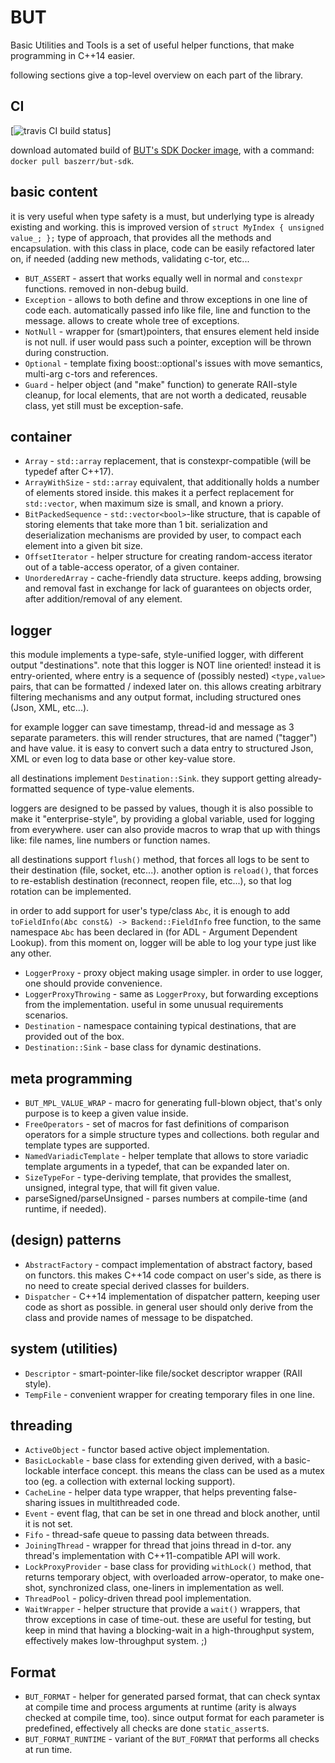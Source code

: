 # BUT

Basic Utilities and Tools is a set of useful helper functions, that make programming in C++14 easier.

following sections give a top-level overview on each part of the library.

## CI

[![travis CI build status](https://travis-ci.org/el-bart/but.svg?branch=master)]

download automated build of [BUT's SDK Docker image](https://hub.docker.com/r/baszerr/but-sdk/), with a command: `docker pull baszerr/but-sdk`.


## basic content
it is very useful when type safety is a must, but underlying type is already existing and working.
this is improved version of `struct MyIndex { unsigned value_; };` type of approach, that provides all the methods and encapsulation.
with this class in place, code can be easily refactored later on, if needed (adding new methods, validating c-tor, etc...
 * `BUT_ASSERT` - assert that works equally well in normal and `constexpr` functions. removed in non-debug build.
 * `Exception` - allows to both define and throw exceptions in one line of code each. automatically
passed info like file, line and function to the message. allows to create whole tree of exceptions.
 * `NotNull` - wrapper for (smart)pointers, that ensures element held inside is not null. if user would
pass such a pointer, exception will be thrown during construction.
 * `Optional` - template fixing boost::optional's issues with move semantics, multi-arg c-tors and references.
 * `Guard` - helper object (and "make" function) to generate RAII-style cleanup, for local elements, that
are not worth a dedicated, reusable class, yet still must be exception-safe.


## container
 * `Array` - `std::array` replacement, that is constexpr-compatible (will be typedef after C++17).
 * `ArrayWithSize` - `std::array` equivalent, that additionally holds a number of elements stored inside.
this makes it a perfect replacement for `std::vector`, when maximum size is small, and known a priory.
 * `BitPackedSequence` - `std::vector<bool>`-like structure, that is capable of storing elements that
take more than 1 bit. serialization and deserialization mechanisms are provided by user, to compact
each element into a given bit size.
 * `OffsetIterator` - helper structure for creating random-access iterator out of a table-access operator,
of a given container.
 * `UnorderedArray` - cache-friendly data structure. keeps adding, browsing and removal fast in exchange
for lack of guarantees on objects order, after addition/removal of any element.


## logger
this module implements a type-safe, style-unified logger, with different output "destinations".
note that this logger is NOT line oriented!
instead it is entry-oriented, where entry is a sequence of (possibly nested) `<type,value>` pairs, that can be formatted / indexed later on.
this allows creating arbitrary filtering mechanisms and any output format, including structured ones (Json, XML, etc...).

for example logger can save timestamp, thread-id and message as 3 separate parameters.
this will render structures, that are named ("tagger") and have value.
it is easy to convert such a data entry to structured Json, XML or even log to data base or other key-value store.

all destinations implement `Destination::Sink`.
they support getting already-formatted sequence of type-value elements.

loggers are designed to be passed by values, though it is also possible to make it "enterprise-style", by
providing a global variable, used for logging from everywhere.
user can also provide macros to wrap that up with things like: file names, line numbers or function names.

all destinations support `flush()` method, that forces all logs to be sent to their destination (file, socket, etc...).
another option is `reload()`, that forces to re-establish destination (reconnect, reopen file, etc...),
so that log rotation can be implemented.

in order to add support for user's type/class `Abc`, it is enough to add `toFieldInfo(Abc const&) -> Backend::FieldInfo`
free function, to the same namespace `Abc` has been declared in (for ADL - Argument Dependent Lookup).
from this moment on, logger will be able to log your type just like any other.

 * `LoggerProxy` - proxy object making usage simpler. in order to use logger, one should provide convenience.
 * `LoggerProxyThrowing` - same as `LoggerProxy`, but forwarding exceptions from the implementation. useful in some unusual requirements scenarios.
 * `Destination` - namespace containing typical destinations, that are provided out of the box.
 * `Destination::Sink` - base class for dynamic destinations.


## meta programming
 * `BUT_MPL_VALUE_WRAP` - macro for generating full-blown object, that's only purpose is to keep a given value inside.
 * `FreeOperators` - set of macros for fast definitions of comparison operators for a simple structure types
and collections. both regular and template types are supported.
 * `NamedVariadicTemplate` - helper template that allows to store variadic template arguments in a
typedef, that can be expanded later on.
 * `SizeTypeFor` - type-deriving template, that provides the smallest, unsigned, integral type, that will
fit given value.
 * parseSigned/parseUnsigned - parses numbers at compile-time (and runtime, if needed).


## (design) patterns
 * `AbstractFactory` - compact implementation of abstract factory, based on functors. this makes C++14
code compact on user's side, as there is no need to create special derived classes for builders.
 * `Dispatcher` - C++14 implementation of dispatcher pattern, keeping user code as short as possible.
in general user should only derive from the class and provide names of message to be dispatched.


## system (utilities)
 * `Descriptor` - smart-pointer-like file/socket descriptor wrapper (RAII style).
 * `TempFile` - convenient wrapper for creating temporary files in one line.


## threading
 * `ActiveObject` - functor based active object implementation.
 * `BasicLockable` - base class for extending given derived, with a basic-lockable interface concept.
this means the class can be used as a mutex too (eg. a collection with external locking support).
 * `CacheLine` - helper data type wrapper, that helps preventing false-sharing issues in multithreaded
code.
 * `Event` - event flag, that can be set in one thread and block another, until it is not set.
 * `Fifo` - thread-safe queue to passing data between threads.
 * `JoiningThread` - wrapper for thread that joins thread in d-tor. any thread's implementation with
C++11-compatible API will work.
 * `LockProxyProvider` - base class for providing `withLock()` method, that returns temporary object, with
overloaded arrow-operator, to make one-shot, synchronized class, one-liners in implementation as well.
 * `ThreadPool` - policy-driven thread pool implementation.
 * `WaitWrapper` - helper structure that provide a `wait()` wrappers, that throw exceptions in case of
time-out. these are useful for testing, but keep in mind that having a blocking-wait in a high-throughput
system, effectively makes low-throughput system. ;)


## Format
 * `BUT_FORMAT` - helper for generated parsed format, that can check syntax at compile time and process arguments at runtime (arity is always checked at compile time, too). since output format for each parameter is predefined, effectively all checks are done `static_assert`s.
 * `BUT_FORMAT_RUNTIME` - variant of the `BUT_FORMAT` that performs all checks at run time.
